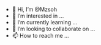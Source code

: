 - 👋 Hi, I’m @Mzsoh
- 👀 I’m interested in ...
- 🌱 I’m currently learning ...
- 💞️ I’m looking to collaborate on ...
- 📫 How to reach me ...

<!---
Mzsoh/Mzsoh is a ✨ special ✨ repository because its `README.md` (this file) appears on your GitHub profile.
You can click the Preview link to take a look at your changes.
--->
